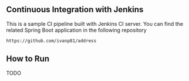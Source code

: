 ## Continuous Integration with Jenkins

This is a sample CI pipeline built with Jenkins CI server. You can find the related Spring Boot application in the following repository

```
https://github.com/ivanp81/address
```

## How to Run 
TODO